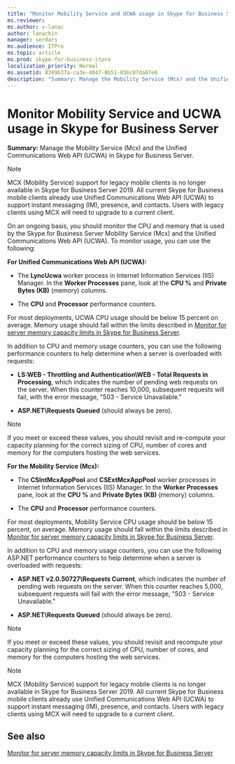 ```yaml
---
title: "Monitor Mobility Service and UCWA usage in Skype for Business Server"
ms.reviewer: 
ms.author: v-lanac
author: lanachin
manager: serdars
ms.audience: ITPro
ms.topic: article
ms.prod: skype-for-business-itpro
localization_priority: Normal
ms.assetid: 8389b37a-ca3e-4047-8b51-85bc07da87e8
description: "Summary: Manage the Mobility Service (Mcx) and the Unified Communications Web API (UCWA) in Skype for Business Server."
---
```


# Monitor Mobility Service and UCWA usage in Skype for Business Server
 
**Summary:** Manage the Mobility Service (Mcx) and the Unified Communications Web API (UCWA) in Skype for Business Server.

> [!NOTE]
> MCX (Mobility Service) support for legacy mobile clients is no longer available in Skype for Business Server 2019. All current Skype for Business mobile clients already use Unified Communications Web API (UCWA) to support instant messaging (IM), presence, and contacts. Users with legacy clients using MCX will need to upgrade to a current client.
  
On an ongoing basis, you should monitor the CPU and memory that is used by the Skype for Business Server Mobility Service (Mcx) and the Unified Communications Web API (UCWA). To monitor usage, you can use the following:
  
 **For Unified Communications Web API (UCWA):**
  
- The **LyncUcwa** worker process in Internet Information Services (IIS) Manager. In the **Worker Processes** pane, look at the **CPU %** and **Private Bytes (KB)** (memory) columns.
    
- The **CPU** and **Processor** performance counters.
    
For most deployments, UCWA CPU usage should be below 15 percent on average. Memory usage should fall within the limits described in [Monitor for server memory capacity limits in Skype for Business Server](server-memory-capacity-limits.md).
  
In addition to CPU and memory usage counters, you can use the following performance counters to help determine when a server is overloaded with requests:
  
- **LS:WEB - Throttling and Authentication\WEB - Total Requests in Processing**, which indicates the number of pending web requests on the server. When this counter reaches 10,000, subsequent requests will fail, with the error message, "503 - Service Unavailable."
    
- **ASP.NET\Requests Queued** (should always be zero).
    
> [!NOTE]
> If you meet or exceed these values, you should revisit and re-compute your capacity planning for the correct sizing of CPU, number of cores and memory for the computers hosting the web services. 
  
 **For the Mobility Service (Mcx):**
  
- The **CSIntMcxAppPool** and **CSExtMcxAppPool** worker processes in Internet Information Services (IIS) Manager. In the **Worker Processes** pane, look at the **CPU %** and **Private Bytes (KB)** (memory) columns.
    
- The **CPU** and **Processor** performance counters.
    
For most deployments, Mobility Service CPU usage should be below 15 percent, on average. Memory usage should fall within the limits described in [Monitor for server memory capacity limits in Skype for Business Server](server-memory-capacity-limits.md).
  
In addition to CPU and memory usage counters, you can use the following ASP.NET performance counters to help determine when a server is overloaded with requests:
  
- **ASP.NET v2.0.50727\Requests Current**, which indicates the number of pending web requests on the server. When this counter reaches 5,000, subsequent requests will fail with the error message, "503 - Service Unavailable."
    
- **ASP.NET\Requests Queued** (should always be zero).
    
> [!NOTE]
> If you meet or exceed these values, you should revisit and recompute your capacity planning for the correct sizing of CPU, number of cores, and memory for the computers hosting the web services. 

> [!NOTE]
> MCX (Mobility Service) support for legacy mobile clients is no longer available in Skype for Business Server 2019. All current Skype for Business mobile clients already use Unified Communications Web API (UCWA) to support instant messaging (IM), presence, and contacts. Users with legacy clients using MCX will need to upgrade to a current client.
  
## See also

[Monitor for server memory capacity limits in Skype for Business Server](server-memory-capacity-limits.md)
